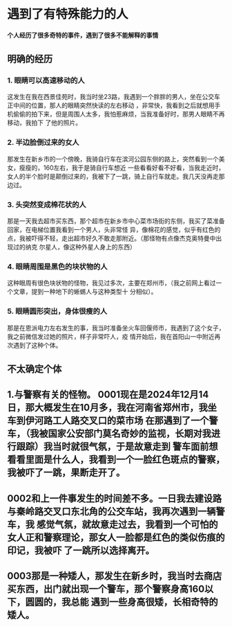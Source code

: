 # **遇到了有特殊能力的人**
#### 个人经历了很多奇特的事件，遇到了很多不能解释的事情  

## 明确的经历

### 1. 眼睛可以高速移动的人
这发生在我在西景佳苑时，我当时坐23路，我遇到一个胖胖的男人，坐在公交车正中间的位置，那人的眼睛突然快读的左右移动
，非常快，我看到之后就想用手机偷偷的拍下来，但是周围人太多，我怕惹麻烦，当我准备好时，那男人眼睛不再移动，我拍下
了他的照片。
### 2. 半边脸倒过来的女人
那发生在新乡市的一个傍晚，我骑自行车在滨河公园东侧的路上，突然看到一个美女，瘦瘦的，160左右，我于是骑自行车想近
一些看看好看不好看，当我走近时，女人的半个脸时是颠倒过来的，我被下了一跳，骑上自行车就走。我几天没再走那边过。
### 3. 头突然变成棉花状的人
那是一天我去超市买东西，那个超市在新乡市中心菜市场街的东侧，我买了菜准备回家，在电梯位置我看到一个男人，头非常怪
异，像棉花的感觉，似乎有红色的点，我被吓得不轻，走出超市好久不敢走那附近。（那怪物有点像杰克奥特曼中出现过的纳克
尔星人，像这种外星人身上的东西）
### 4. 眼睛周围是黑色的块状物的人
这种眼周有很色块状物的怪物，我见过多次，主要在郑州市，（我之前网上看过一个文章，提到一种地下的蜥蜴人与这种类型十
分相似）。
### 5. 眼睛圆形突出，身体很瘦的人
那是在恩派电力左右发生的事，我当时准备坐火车回偃师市，我遇到了这个女子，我之前微信发过她的照片，样子非常吓人，疫
情开始后，我在首阳山一中附近再次遇到了这种个体。

## 不太确定个体

1.与警察有关的怪物。
 0001现在是2024年12月14日，那大概发生在10月多，我在河南省郑州市，我坐车到伊河路工人路交叉口的菜市场
 在那遇到了一个警车，（我被国家公安部门莫名奇妙的监视，长期对我进行跟踪）我当时就很气氛，于是故意走到
 警车面前想看看里面是什么人，我看到一个一脸红色斑点的警察，我被吓了一跳，果断走开了。
---
 0002和上一件事发生的时间差不多。一日我去建设路与秦岭路交叉口东北角的公交车站，我再次遇到一辆警车，我
 感觉气氛，就故意走过去，我看到一个可怕的女人正和警察理论，那女人一脸都是红色的类似伤痕的印记，我被吓
 了一跳所以选择离开。
---
 0003那是一种矮人，那发生在新乡时，我当时去商店买东西，出门就出现一个警车，那个警察身高160以下，圆圆的，我总能
 遇到一些身高很矮，长相奇特的矮人。
---

